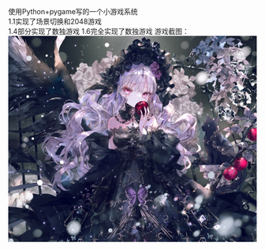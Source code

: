 使用Python+pygame写的一个小游戏系统  
1.1实现了场景切换和2048游戏  
1.4部分实现了数独游戏
1.6完全实现了数独游戏
游戏截图：
![Image text](/img/bg.jpg)
